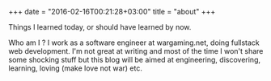 +++
date = "2016-02-16T00:21:28+03:00"
title = "about"
+++

Things I learned today, or should have learned by now.

Who am I ? I work as a software engineer at wargaming.net, doing fullstack web development.
I'm not great at writing and most of the time I won't share some shocking stuff but this blog will be aimed at engineering, discovering, learning, loving (make love not war) etc.
